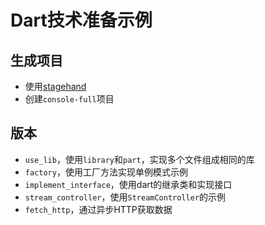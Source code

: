 # Dart技术准备示例

## 生成项目

- 使用[stagehand](https://github.com/dart-lang/stagehand)
- 创建`console-full`项目

## 版本

- `use_lib`，使用`library`和`part`，实现多个文件组成相同的库
- `factory`，使用工厂方法实现单例模式示例
- `implement_interface`，使用dart的继承类和实现接口
- `stream_controller`，使用`StreamController`的示例
- `fetch_http`，通过异步HTTP获取数据
